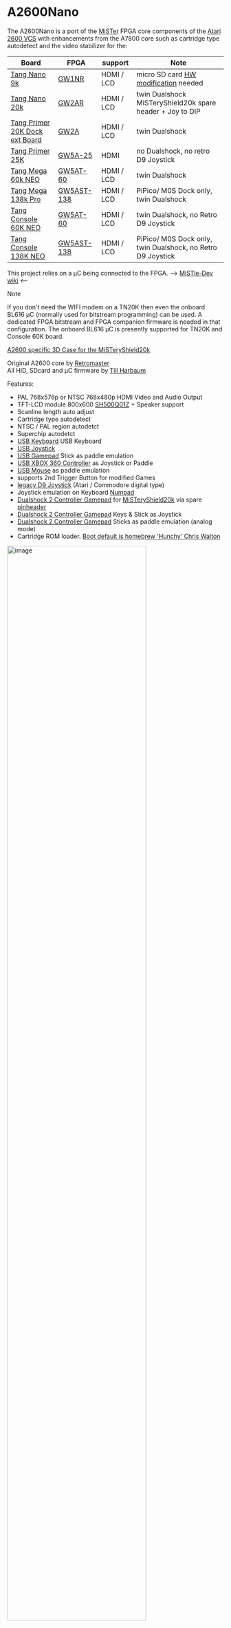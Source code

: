 # A2600Nano

The A2600Nano is a port of the [MiSTer](https://github.com/MiSTer-devel/Atari2600_MiSTer) FPGA core components of the [Atari 2600 VCS](https://en.wikipedia.org/wiki/Atari_2600) with enhancements from the A7800 core such as cartridge type autodetect and the video stabilizer for the:<br>

| Board      | FPGA       | support |Note|
| ---        |        -   | -     |-|
| [Tang Nano 9k](https://wiki.sipeed.com/hardware/en/tang/Tang-Nano-9K/Nano-9K.html)       | [GW1NR](https://www.gowinsemi.com/en/product/detail/38/)  |HDMI / LCD|micro SD card [HW modification](TANG_NANO_9K.md#hw-modification) needed|
| [Tang Nano 20k](https://wiki.sipeed.com/nano20k)     | [GW2AR](https://www.gowinsemi.com/en/product/detail/38/)  |HDMI / LCD  |twin Dualshock<br> MiSTeryShield20k spare header + Joy to DIP |
| [Tang Primer 20K Dock ext Board](https://wiki.sipeed.com/hardware/en/tang/tang-primer-20k/primer-20k.html)| [GW2A](https://www.gowinsemi.com/en/product/detail/46/)| HDMI / LCD|twin Dualshock |
| [Tang Primer 25K](https://wiki.sipeed.com/hardware/en/tang/tang-primer-25k/primer-25k.html) | [GW5A-25](https://www.gowinsemi.com/en/product/detail/60/)  | HDMI |no Dualshock, no retro D9 Joystick |
| [Tang Mega 60k NEO](https://wiki.sipeed.com/hardware/en/tang/tang-mega-60k/mega-60k.html)|[GW5AT-60](https://www.gowinsemi.com/en/product/detail/60/)| HDMI / LCD|twin Dualshock |
| [Tang Mega 138k Pro](https://wiki.sipeed.com/hardware/en/tang/tang-mega-138k/mega-138k-pro.html)|[GW5AST-138](https://www.gowinsemi.com/en/product/detail/60/) | HDMI / LCD |PiPico/ M0S Dock only, twin Dualshock |
| [Tang Console 60K NEO](https://wiki.sipeed.com/hardware/en/tang/tang-console/mega-console.html)|[GW5AT-60](https://www.gowinsemi.com/en/product/detail/60/) | HDMI / LCD |twin Dualshock, no Retro D9 Joystick|
| [Tang Console 138K NEO](https://wiki.sipeed.com/hardware/en/tang/tang-console/mega-console.html)|[GW5AST-138](https://www.gowinsemi.com/en/product/detail/60/)|HDMI / LCD |PiPico/ M0S Dock only, twin Dualshock, no Retro D9 Joystick|

This project relies on a µC being connected to the FPGA. --> [MiSTle-Dev wiki](https://github.com/MiSTle-Dev/.github/wiki) <--  

> [!NOTE]
> If you don't need the WIFI modem on a TN20K then even the onboard BL616 µC (normally used for bitstream programming) can be used. A dedicated FPGA bitstream and FPGA companion firmware is needed in that configuration. The onboard BL616 µC is presently supported for TN20K and Console 60K board.

[A2600 specific 3D Case for the MiSTeryShield20k](https://github.com/MiSTle-Dev/A2600Nano/tree/main/housing3D)

Original A2600 core by [Retromaster](https://retromaster.wordpress.com/a2601/)  
All HID, SDcard and µC firmware by [Till Harbaum](http://www.harbaum.org/till/mist)<br>

Features:

* PAL 768x576p or NTSC 768x480p HDMI Video and Audio Output
* TFT-LCD module 800x600 [SH500Q01Z](https://dl.sipeed.com/Accessories/LCD/500Q01Z-00%20spec.pdf) + Speaker support
* Scanline length auto adjust
* Cartridge type autodetect
* NTSC / PAL region autodetct
* Superchip autodetct
* [USB Keyboard](https://en.wikipedia.org/wiki/Computer_keyboard) USB Keyboard
* [USB Joystick](https://en.wikipedia.org/wiki/Joystick)
* [USB Gamepad](https://en.wikipedia.org/wiki/Gamepad) Stick as paddle emulation
* [USB XBOX 360 Controller](https://en.wikipedia.org/wiki/Xbox_360_controller) as Joystick or Paddle
* [USB Mouse](https://en.wikipedia.org/wiki/Computer_mouse) as paddle emulation
* supports 2nd Trigger Button for modified Games
* [legacy D9 Joystick](https://en.wikipedia.org/wiki/Atari_CX40_joystick) (Atari / Commodore digital type)
* Joystick emulation on Keyboard [Numpad](https://en.wikipedia.org/wiki/Numeric_keypad)
* [Dualshock 2 Controller Gamepad](https://en.wikipedia.org/wiki/DualShock) for [MiSTeryShield20k](https://github.com/harbaum/MiSTeryNano/tree/main/board/misteryshield20k/README.md) via spare [pinheader](/board/misteryshield20k_ds2_adapter/misteryshield20k_ds2_adapter_cable.md)
* [Dualshock 2 Controller Gamepad](https://en.wikipedia.org/wiki/DualShock) Keys & Stick as Joystick
* [Dualshock 2 Controller Gamepad](https://en.wikipedia.org/wiki/DualShock) Sticks as paddle emulation (analog mode)
* Cartridge ROM loader. [Boot default is homebrew 'Hunchy' Chris Walton](https://videogamehomebrew.fandom.com/wiki/Chris_Walton)  

<img src="./.assets/a2600nano.png" alt="image" width="80%" height="auto">

## A2600Nano on Tang Nano 9K

See [Tang Nano 9K](TANG_NANO_9K.md)

## A2600Nano on Tang Primer 20K (Dock ext board)

See [Tang Primer 20K](TANG_PRIMER_20K.md)

## A2600Nano on Tang Primer 25K

See [Tang Primer 25K](TANG_PRIMER_25K.md)

## A2600Nano on Tang Mega 60k NEO

See [Tang Mega 60K NEO](TANG_MEGA_60K.md)

## A2600Nano on Tang Mega 138k Pro

See [Tang Mega 138K Pro](TANG_MEGA_138Kpro.md)

## A2600Nano on Tang Console 60k / 138K NEO

See [Tang Console 60K / 138K NEO](TANG_CONSOLE_60K.md)

## A2600Nano with LCD and Speaker

See [Tang Nano LCD](TANG_LCD.md)

## Installation

The installation of A2600Nano on the Tang Nano 20k board can be done using a Linux PC or a Windows PC
[Instruction](INSTALLATION_WINDOWS.md).  

## Cartridge ROM Loader

ROM can be loaded via OSD file selection.  

### Supported mappers

* Auto detected  (F8 F6 FE E0 3F F4 P2 FA CV 2K UA E7 F0 32)  
  
LED 1 to 5 are activated as hint in case an unsupported game (mapper) detected  

### single / dual Button Joystick

* Button ```Trigger```
* 2nd Button ```Trigger 2```

### Gamepad

* Gamepad Button ```Trigger A (DS2 circle)``` 1st Trigger Button

* Gamepad Button ```Trigger B (DS2 cross)``` 2nd Trigger Button

* Gamepad Button ```Trigger X (DS2 triangle)``` 1st Paddle Trigger and enable

* Gamepad Button ```Trigger Y (DS2 square)``` 2nd Paddle Trigger and enable

* Gamepad Button ```START``` as core function **START**

* Gamepad Button ```SELECT``` as core function **SELECT**

> [!NOTE]
> Gamepad button keymap optimized for legacy USB Logitech RumblePad 2 or Dual Action. Keymap might differ for other Gamepads.

### Paddle

* DualShock 2 (left Stick), USB Gamepad or USB Mouse.  

1st Paddle 1st Gamepad use ```Trigger X (DS2 #1 triangle)``` or ```left Mouse Button```

2nd Paddle 1st Gamepad use ```Trigger Y (DS2 #1 square)``` or ```right Mouse Button```

3rd Paddle 2nd Gamepad use ```Trigger X (DS2 #2 triangle)```

4th Paddle 2nd Gamepad use ```Trigger Y (DS2 #2 square)```

### Keyboard

* Key **F1** toggle ```SELECT```
* Key **F2** toggle ```START / RESET```
* Key **F3** toggle ```B/W```
* Key **F4** toggle ```Difficulty Left```
* Key **F5** toggle ```Difficulty Right```
* Key **F6** toggle ```PAUSE``` (Note: Video is blank or disturbed)
* Key **F12** OSD

| Numpad     |         |Numpad|
| -          |-        |-         |
|0  Trigger|8  Up  |.  Trigger 2|
|4  Left   |-        |6  Right|
|-           |2  Down|-         |

## Push Button utilization

* S1 reserved
* S2 open OSD

## OSD

invoke by F12 keypress

* Reset
* Cold Reset
* Audio Volume + / -
* Scanlines effect %
* Region switch Auto/NTSC/PAL
* HID device selection for Joystick Port
* Loader file selection
* Difficulty A, B Core switch
* Black & White Core video switch
* Joystick port swap
* Invert Paddle
* De-comb
* SuperChip Auto/off/on

## Gamecontrol support

A 2nd Trigger Button (B) is supported for modified Games.

![controller](\.assets/controller-layout.png)  

legacy single D9 Digital Joystick. OSD: **Retro D9**  
or  
USB Joystick(s) or Gamepad(s). OSD: **USB #1 Joy** or **USB #2 Joy**  
Also [RII Mini Keyboard i8](http://www.riitek.com/product/220.html) left Multimedia Keys are active if **USB #1 Joy** selected.  
```Button A and B``` Buttons as Trigger:  

or  
Dualshock 2 Gamepad Stick or Dpad as Joystick. OSD: **DS #1 Joy** or **DS #2 Joy**<br>
At the moment Dpad only for original Pad. Some clone devices support at the same time Dpad and left stick simultaniously.
<br>```circle and cross``` Buttons as Trigger:<br>

> [!IMPORTANT]
> In a [MiSTeryShield20k](https://github.com/harbaum/MiSTeryNano/tree/main/board/misteryshield20k) configuration Dualshock is supported via the internal ``spare J8`` pinheader. <br>
> See [MiSTeryShield20k DS2 Adapter / Cable](/board/misteryshield20k_ds2_adapter/misteryshield20k_ds2_adapter_cable.md) for further information. Thx [venice1200](https://github.com/venice1200) !<br>

> [!NOTE]
> TN20k: You have to select OSD "DS2 **#2** Joy" for a ``MiSTeryShield20k`` configuration.<br>
> TN20k: You have to select OSD "DS2 **#1** Joy" if you use the ``Sipeed Joy to DIP`` adapter.<br>
Both DS interface ports can be active at the same time meaning twin Dualshock support if the MiSTeryShield20k MIDI interface is not populated (Resistor R9 and IC U3 removed).  

or  
Keyboard Numpad. OSD: **Numpad**  

or  
Mouse. OSD: **Mouse**  
```left Mouse Button``` and ```right Mouse Button``` as Trigger for Paddle 1 or 2.  

or  
USB Gamepad as Paddle. OSD: **USB #1 Padd** or **USB #2 Padd**  
 ```Trigger X``` and ```Trigger Y``` 

or  
Dualshock2 Gamepad left stick as Paddle. OSD: **DS #1 Paddle** or **DS #2 Paddle**  

 ```Trigger triangle``` and ```Trigger square```

## LED UI

| LED | function         |TN9K|TN20K|TP20K   |TP25K  |TM60K   |TM138k|Console60k|
| --- |        -         |-   |-     |-      | -     | -      | -   |-|
| 0   |Cartridge selected|x   |x     |x      | x     | x      | x   |-|
| 1   | Game unsupported |x   |x     |x      | x     | x      | x   |x|
| 2   | Game unsupported |x   |x     |x      |  -    | -      | x   |-|
| 3   | Game unsupported |x   |x     |x      |  -    | -      | x   |-|
| 4   | Game unsupported |x   |x     |x      |  -    | -      | x   |-|
| 5   | Game unsupported |x   |x     |x      |  -    | -      | x   |-|

LED 1..5 are activated as hint in case an unsupported game (mapper) detected<br>

**Multicolor RGB LED**

* **<font color="green">green</font>**&ensp;&thinsp;&ensp;&thinsp;&ensp;&thinsp;all fine and ready to go<br>
* **<font color="red">red</font>**&ensp;&thinsp;&ensp;&thinsp;&ensp;&thinsp;&ensp;&thinsp;&ensp;&thinsp;something wrong with SDcard / default boot image<br>
* **<font color="blue">blue</font>**&ensp;&thinsp;&ensp;&thinsp;&ensp;&thinsp;&ensp;&thinsp;µC firmware detected valid FPGA core<br>
* **<font color="yellow">yellow</font>**&ensp;&thinsp;&ensp;&thinsp;&ensp;&thinsp;FPGA core can't detect valid firmware<br>
* **white**&ensp;&thinsp;&ensp;&thinsp;&ensp;&thinsp;-<br>

## Powering

Prototype circuit with Keyboard can be powered by Tang USB-C connector from PC or a Power Supply Adapter.

## Synthesis

Source code can be synthesized, fitted and programmed with GOWIN IDE Windows or Linux.  
Alternatively use the command line build script **gw_sh.exe** build_tn20k.tcl  

## HW circuit considerations

**Pinmap TN20k Interfaces**  

 Sipeed M0S Dock, digital Joystick D9 and DualShock Gamepad connection.  
![wiring](\.assets/wiring_spi.png)

**Pinmap D-SUB 9 Joystick Interface**  

Joystick interface is 3.3V tolerant. Joystick 5V supply pin has to be left floating !  
![pinmap](\.assets/vic20-Joystick.png)

| Joystick pin|IO    | Tang Nano pin | FPGA pin | Joystick Function |
| ----------- |----- | ---           | -------- | -----             |
| 1           |     2| J6 10         | 25       | UP        |
| 2 |1| J6 9  | 28   | DOWN             |
| 3 |4| J6 12 | 29   | LEFT |
| 4 |3| J5 11 | 26   | RIGHT |
| 5 |-| -     | -    | POT Y |
| 6 |0| J5 8  | 27   | TRIGGER|
| 7 |-| n.c   | n.c  | 5V |
| 8 |-| J5 20 | -    | GND |
| 9 |-| - | - | POT X|

**Pinmap Dualshock 2 Controller Interface**  

<img src="./.assets/controller-pinout.jpg" alt="image" width="30%" height="auto">

| DS pin | Tang Nano pin | FPGA pin | DS Function |
| ----------- | ---   | --------  | ----- |
| 1 | J5 18 | 71 MISO | JOYDAT  |
| 2 | J5 19 | 53 MOSI  | JOYCMD |
| 3 | n.c. | - | 7V5 |
| 4 | J5 15 | - | GND |
| 5 | J5 16| - | 3V3 |
| 6 | J5 17 | 72 CS | JOYATN|
| 7 | J5 20 | 52 MCLK | JOYCLK |
| 8 | n.c. | - | JOYIRQ |
| 9 | n.c. | - | JOYACK |

## Getting started

In order to use this Design the following things are needed:

[Sipeed M0S Dock](https://wiki.sipeed.com/hardware/en/maixzero/m0s/m0s.html) or Raspberry Pi Pico RP2040 or ESP32-S2/S3<br>
[Tang Nano 20k](https://wiki.sipeed.com/nano20k) <br>
or [Tang Primer 20K with Dock ext Board](https://wiki.sipeed.com/hardware/en/tang/tang-primer-20k/primer-20k.html)<br>
and [M0S PMOD adapter](https://github.com/harbaum/MiSTeryNano/tree/main/board/m0s_pmod/README.md).<br>
and [PMOD DS2x2](https://wiki.sipeed.com/hardware/en/tang/tang-PMOD/FPGA_PMOD.html#PMOD_DS2x2)<br>
or [Tang Nano 9k](https://wiki.sipeed.com/hardware/en/tang/Tang-Nano-9K/Nano-9K.html)<br>
or [Tang Primer 25k](https://wiki.sipeed.com/hardware/en/tang/tang-primer-25k/primer-25k.html)<br>
and [PMOD DVI](https://wiki.sipeed.com/hardware/en/tang/tang-PMOD/FPGA_PMOD.html#PMOD_DVI)<br>
and [PMOD TF-CARD V2](https://wiki.sipeed.com/hardware/en/tang/tang-PMOD/FPGA_PMOD.html#PMOD_TF-CARD)<br>
and [PMOD SDRAM](https://wiki.sipeed.com/hardware/en/tang/tang-PMOD/FPGA_PMOD.html#TANG_SDRAM)<br>
and [M0S PMOD adapter](https://github.com/harbaum/MiSTeryNano/tree/main/board/m0s_pmod/README.md)
 or ad hoc wiring + soldering.<br>
or [Tang Mega 60K NEO](https://wiki.sipeed.com/hardware/en/tang/tang-mega-60k/mega-60k.html)<br>
and [PMOD DS2x2](https://wiki.sipeed.com/hardware/en/tang/tang-PMOD/FPGA_PMOD.html#PMOD_DS2x2)<br>
and [M0S PMOD adapter](https://github.com/harbaum/MiSTeryNano/tree/main/board/m0s_pmod/README.md)<br>
or [Tang Mega 138k Pro](https://wiki.sipeed.com/hardware/en/tang/tang-mega-138k/mega-138k-pro.html)<br>
and [PMOD DS2x2](https://wiki.sipeed.com/hardware/en/tang/tang-PMOD/FPGA_PMOD.html#PMOD_DS2x2)<br>
and [M0S PMOD adapter](https://github.com/harbaum/MiSTeryNano/tree/main/board/m0s_pmod/README.md)<br>
microSD or microSDHC card FAT/exFAT formatted
TFT Monitor with HDMI Input and Speaker
  
| HID and Gamecontrol Hardware option | TN20k needs | alternative option |Primer 25K|Mega 60K|Mega 138K Pro|
| -----------                         | ---         | ---                | ---      | -      | -       |
| USB Keyboard | [USB-C to USB-A adapter](https://www.aliexpress.us/item/3256805563910755.html) | [4 port mini USB hub HS8836A](https://a.aliexpress.com/_EIidgjH)  |x|x|x|
| [USB Joystick(s)](https://www.speedlink.com/en/COMPETITION-PRO-EXTRA-USB-Joystick-black-red/SL-650212-BKRD)| [4 port mini USB hub HS8836A](https://a.aliexpress.com/_EIidgjH) | - |x|x|x|
| USB Mouse   | [4 port mini USB hub HS8836A](https://a.aliexpress.com/_EIidgjH)  | -  |x|x|x|
| USB Gamepad |[4 port mini USB hub HS8836A](https://a.aliexpress.com/_EIidgjH)  | -  |x|x|x|
| Commodore/[Atari](https://en.wikipedia.org/wiki/Atari_CX40_joystick) compatible retro D9 Joystick| [MiSTeryNano shield](https://github.com/harbaum/MiSTeryNano/tree/main/board/misteryshield20k/README.md)|D-SUB 9 M connector, breadboard to wire everything up, some jumper wires|-|adhoc SDRAM1 Joy D9|adhoc PMOD Joy D9|
| [Dualshock 2 Controller Gamepad](https://en.wikipedia.org/wiki/DualShock) | Gamepad Adapter Board (Sipeed Joystick to DIP) respectively<br> PMOD DS2x2 | breadboard to wire everything up and some jumper wires |-|PMOD DS2x2|PMOD DS2x2|

